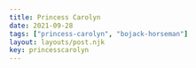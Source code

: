 ```yaml
---
title: Princess Carolyn
date: 2021-09-28
tags: ["princess-carolyn", "bojack-horseman"]
layout: layouts/post.njk
key: princesscarolyn
---
```

